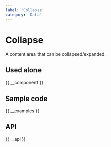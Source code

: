 ```yaml
---
label: 'Collapse'
category: 'Data'
---
```


# Collapse

A content area that can be collapsed/expanded.

## Used alone

{{ __component }}

## Sample code

{{ __examples }}

## API

{{ __api }}
